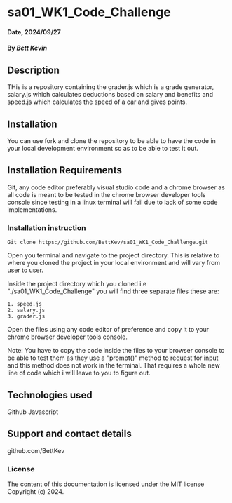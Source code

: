 # sa01_WK1_Code_Challenge

#### Date, 2024/09/27

#### By *Bett Kevin*

## Description
THis is a repository containing the grader.js which is a grade generator, salary.js which calculates deductions based on salary and benefits and speed.js which calculates the speed of a car and gives points.

## Installation
You can use fork and clone the repository to be able to have the code in your local development environment so as to be able to test it out.

## Installation Requirements
Git, any code editor preferably visual studio code and a chrome browser as all code is meant to be tested in the chrome browser developer tools console since testing in a linux terminal will fail due to lack of some code implementations.

### Installation instruction

```
Git clone https://github.com/BettKev/sa01_WK1_Code_Challenge.git

```

Open you terminal and navigate to the project directory. This is relative to where you cloned the project in your local environment and will vary from user to user.

Inside the project directory which you cloned i.e "./sa01_WK1_Code_Challenge" you will find three separate files these are:

```
1. speed.js
2. salary.js
3. grader.js

```
Open the files using any code editor of preference and copy it to your chrome browser developer tools console.

Note: You have to copy the code inside the files to your browser console to be able to test them as they use a "prompt()" method to request for input and this method does not work in the terminal. That requires a whole new line of code which i will leave to you to figure out.

## Technologies used
Github
Javascript

## Support and contact details
github.com/BettKev

### License
The content of this documentation is licensed under the MIT license
Copyright (c) 2024.



















